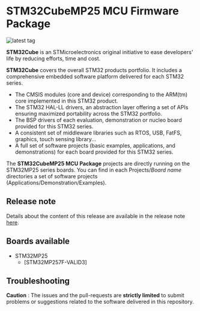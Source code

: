 # STM32CubeMP25 MCU Firmware Package

![latest tag](https://img.shields.io/github/v/tag/STMicroelectronics/STM32CubeMP25.svg?color=brightgreen)

**STM32Cube** is an STMicroelectronics original initiative to ease developers' life by reducing efforts, time and cost.

**STM32Cube** covers the overall STM32 products portfolio. It includes a comprehensive embedded software platform delivered for each STM32 series.
   * The CMSIS modules (core and device) corresponding to the ARM(tm) core implemented in this STM32 product.
   * The STM32 HAL-LL drivers, an abstraction layer offering a set of APIs ensuring maximized portability across the STM32 portfolio.
   * The BSP drivers of each evaluation, demonstration or nucleo board provided for this STM32 series.
   * A consistent set of middleware libraries such as RTOS, USB, FatFS, graphics, touch sensing library...
   * A full set of software projects (basic examples, applications, and demonstrations) for each board provided for this STM32 series.

The **STM32CubeMP25 MCU Package** projects are directly running on the STM32MP25 series boards. You can find in each Projects/*Board name* directories a set of software projects (Applications/Demonstration/Examples).

## Release note

Details about the content of this release are available in the release note [here](https://github.com/PRG-MPU-ALPHA/STM32CubeMP2/blob/main/Release_Notes.html).

## Boards available

  * STM32MP25
    * [STM32MP257F-VALID3]

## Troubleshooting

**Caution** : The issues and the pull-requests are **strictly limited** to submit problems or suggestions related to the software delivered in this repository.
